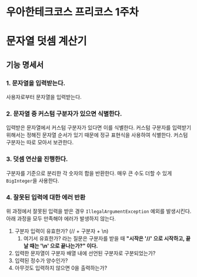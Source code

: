 # 우아한테크코스 프리코스 1주차

# 문자열 덧셈 계산기

## 기능 명세서

### 1. 문자열을 입력받는다.

사용자로부터 문자열을 입력받는다.

### 2. 문자열 중 커스텀 구분자가 있으면 식별한다.

입력받은 문자열에서 커스텀 구분자가 있다면 이를 식별한다. 커스텀 구분자를 입력받기 위해서는 정해진 문자열 순서가 있기 때문에
정규 표현식을 사용하여 식별한다. 커스텀 구분자는 따로 모아서 보관한다.

### 3. 덧셈 연산을 진행한다.

구분자를 기준으로 분리한 각 숫자의 합을 반환한다. 매우 큰 수도 더할 수 있게 `BigInteger`을 사용한다.

### 4. 잘못된 입력에 대한 에러 반환

위 과정에서 잘못된 입력을 받은 경우 `IllegalArgumentException` 예외를 발생시킨다.
아래 과정을 모두 만족해야 에러가 발생하지 않는다.

1. 구분자 입력이 유효한가? (// + 구분자 + \n)
    1. 여기서 유효한가? 라는 질문은 구분자를 받을 때 **"시작은 '//' 으로 시작하고, 끝날 때는 '\n' 으로 끝나는가?" 이다.**
2. 입력한 문자열이 구분자 배열 내에 선언된 구분자로 구분되었는가?
3. 입력된 정수가 양수인가?
4. 아무것도 입력하지 않으면 0을 출력하는가?